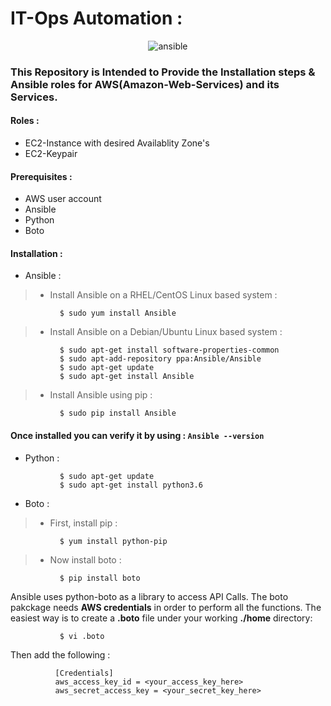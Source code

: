 # IT-Ops Automation : 

<p align="center"

 ![ansible](https://user-images.githubusercontent.com/55547108/79690541-9bcfe180-8278-11ea-9cbc-eaf34e6bae62.png)

</p>
  
  ### This Repository is Intended to Provide the Installation steps & Ansible roles for AWS(Amazon-Web-Services) and its Services.

#### Roles :

 - EC2-Instance with desired Availablity Zone's
 - EC2-Keypair

#### Prerequisites :

 -   AWS user account
 -   Ansible
 -   Python
 -   Boto

#### Installation :

- Ansible :

>    - Install Ansible on a RHEL/CentOS Linux based system :
```shell 
           $ sudo yum install Ansible
```
>    - Install Ansible on a Debian/Ubuntu Linux based system :
```shell
           $ sudo apt-get install software-properties-common
           $ sudo apt-add-repository ppa:Ansible/Ansible
           $ sudo apt-get update
           $ sudo apt-get install Ansible
```        
>    - Install Ansible using pip :
```shell
           $ sudo pip install Ansible           
```

#### Once installed you can verify it by using :  ```Ansible --version```

- Python :

```shell 
           $ sudo apt-get update
           $ sudo apt-get install python3.6
```

- Boto : 

>    -  First, install pip :
```shell   $ sudo apt install python3-pip or
           $ yum install python-pip
```
>    -  Now install boto :
```shell   
           $ pip install boto 
```
Ansible uses python-boto as a library to access API Calls. The boto pakckage needs **AWS credentials** in order 
to perform all the functions. The easiest way is to create a **.boto** file under your working **./home** directory:

```shell
           $ vi .boto
```

   Then add the following :

```shell
          [Credentials]
          aws_access_key_id = <your_access_key_here>
          aws_secret_access_key = <your_secret_key_here>
```



